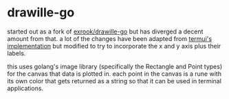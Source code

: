 # drawille-go

started out as a fork of [exrook/drawille-go](https://github.com/exrook/drawille-go) but has diverged a decent amount from that. a lot of the changes have been adapted from [termui's implementation](https://github.com/gizak/termui/blob/master/drawille/drawille.go) but modified to try to incorporate the x and y axis plus their labels.

this uses golang's image library (specifically the Rectangle and Point types) for the canvas that data is plotted in. each point in the canvas is a rune with its own color that gets returned as a string so that it can be used in terminal applications.
